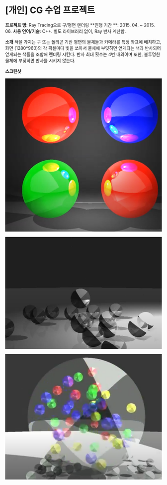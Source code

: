 # [개인] CG 수업 프로젝트

**프로젝트 명**: Ray Tracing으로 구/평면 렌더링
**진행 기간 **: 2015. 04. ~ 2015. 06.
**사용 언어/기술**: C++. 별도 라이브러리 없이, Ray 반사 계산함.

**소개**
색을 가지는 구 또는 폴리곤 기반 평면의 물체들과 카메라를 특정 좌표에 배치하고,
화면 (1280\*960)의 각 픽셀마다 빛을 쏘아서 물체에 부딪히면 얻게되는 색과 반사되어 얻게되는 색들을 조합해 렌더링 시킨다.
반사 최대 횟수는 4번 내외이며 또한, 불투명한 물체에 부딪히면 반사를 시키지 않는다.

**스크린샷**

![example1](./docs/example1.png)

![example2](./docs/example2.png)

![example3](./docs/example3.png)